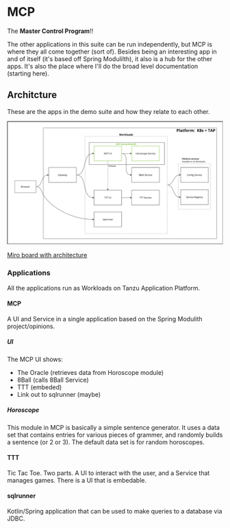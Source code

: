 # MCP

The **Master Control Program**!!

The other applications in this suite can be run independently, but MCP is where they all come together (sort of).
Besides being an interesting app in and of itself (it's based off Spring Modulilth), it also is a hub for the other
apps.  It's also the place where I'll do the broad level documentation (starting here).

## Architcture

These are the apps in the demo suite and how they relate to each other.

![Demo Application Architecture](./images/tanzu_demo_apps.jpg)

[Miro board with architecture](https://miro.com/app/board/uXjVNWvnuFw=/#tpicker-content)

### Applications

All the applications run as Workloads on Tanzu Application Platform.

#### MCP

A UI and Service in a single application based on the Spring Modulith project/opinions.

##### UI

The MCP UI shows:

- The Oracle (retrieves data from Horoscope module)
- 8Ball (calls 8Ball Service)
- TTT (embeded)
- Link out to sqlrunner (maybe)

##### Horoscope

This module in MCP is basically a simple sentence generator.  It uses a data set that contains entries
for various pieces of grammer, and randomly builds a sentence (or 2 or 3).  The default data set is
for random horoscopes.

#### TTT

Tic Tac Toe.  Two parts.  A UI to interact with the user, and a Service that manages games.  There is
a UI that is embedable.

#### sqlrunner

Kotlin/Spring application that can be used to make queries to a database via JDBC.
